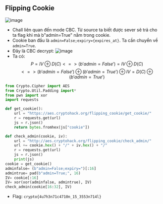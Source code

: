 ## Flipping Cookie
![image](https://hackmd.io/_uploads/By6VZvcqT.png)
- Chall liên quan đến mode CBC. Từ source ta biết được sever sẽ trả cho ta flag khi mà b"admin=True" nằm trong cookie.
- Cookie ban đầu là `admin=False;expiry={expires_at}`. Ta cần chuyển về `admin=True`.
- Đây là CBC decrypt:
![image](https://hackmd.io/_uploads/H10lND99p.png)
- Ta có:
$$ P= IV \oplus D(C) <=> (b'admin=False') =IV \oplus D(C)$$ $$<=> (b'admin=False') \oplus (b'admin=True') \oplus IV= D(C) \oplus (b'admin=True')$$
```Python
from Crypto.Cipher import AES
from Crypto.Util.Padding import*
from pwn import xor
import requests

def get_cookie():
	url = "https://aes.cryptohack.org/flipping_cookie/get_cookie/"
	r = requests.get(url)
	js = r.json()
	return bytes.fromhex(js["cookie"])

def check_admin(cookie, iv):
    url = "http://aes.cryptohack.org/flipping_cookie/check_admin/"
    url += cookie.hex() + "/" + iv.hex() + "/"
    r = requests.get(url)
    js = r.json()
    print(js)
cookie = get_cookie()
adminfalse= (b"admin=False;expiry=")[:16]
admintrue= pad(b"admin=True;", 16)
IV= cookie[:16]
IV= xor(xor(adminfalse, admintrue), IV)
check_admin(cookie[16:32], IV)
```
- Flag: `crypto{4u7h3n71c4710n_15_3553n714l}`
